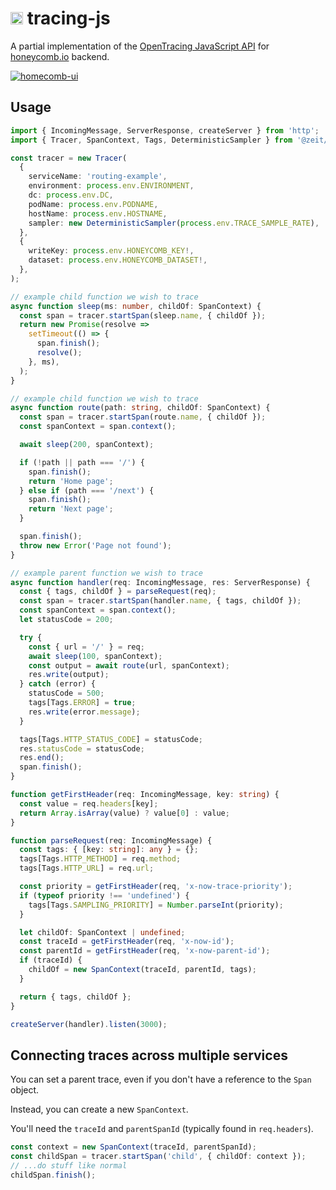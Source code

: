 # <img src="https://cdn.jsdelivr.net/npm/octicons@8.4.2/build/svg/bug.svg" alt="bug" width="20" /> tracing-js 

A partial implementation of the [OpenTracing JavaScript API](https://opentracing-javascript.surge.sh) for [honeycomb.io](https://www.honeycomb.io) backend.

[![homecomb-ui](https://user-images.githubusercontent.com/229881/53371218-a1a09000-391d-11e9-9956-8ee2b5d62a0f.png)](https://ui.honeycomb.io)

## Usage

```ts
import { IncomingMessage, ServerResponse, createServer } from 'http';
import { Tracer, SpanContext, Tags, DeterministicSampler } from '@zeit/tracing-js';

const tracer = new Tracer(
  {
    serviceName: 'routing-example',
    environment: process.env.ENVIRONMENT,
    dc: process.env.DC,
    podName: process.env.PODNAME,
    hostName: process.env.HOSTNAME,
    sampler: new DeterministicSampler(process.env.TRACE_SAMPLE_RATE),
  },
  {
    writeKey: process.env.HONEYCOMB_KEY!,
    dataset: process.env.HONEYCOMB_DATASET!,
  },
);

// example child function we wish to trace
async function sleep(ms: number, childOf: SpanContext) {
  const span = tracer.startSpan(sleep.name, { childOf });
  return new Promise(resolve =>
    setTimeout(() => {
      span.finish();
      resolve();
    }, ms),
  );
}

// example child function we wish to trace
async function route(path: string, childOf: SpanContext) {
  const span = tracer.startSpan(route.name, { childOf });
  const spanContext = span.context();

  await sleep(200, spanContext);

  if (!path || path === '/') {
    span.finish();
    return 'Home page';
  } else if (path === '/next') {
    span.finish();
    return 'Next page';
  }

  span.finish();
  throw new Error('Page not found');
}

// example parent function we wish to trace
async function handler(req: IncomingMessage, res: ServerResponse) {
  const { tags, childOf } = parseRequest(req);
  const span = tracer.startSpan(handler.name, { tags, childOf });
  const spanContext = span.context();
  let statusCode = 200;

  try {
    const { url = '/' } = req;
    await sleep(100, spanContext);
    const output = await route(url, spanContext);
    res.write(output);
  } catch (error) {
    statusCode = 500;
    tags[Tags.ERROR] = true;
    res.write(error.message);
  }

  tags[Tags.HTTP_STATUS_CODE] = statusCode;
  res.statusCode = statusCode;
  res.end();
  span.finish();
}

function getFirstHeader(req: IncomingMessage, key: string) {
  const value = req.headers[key];
  return Array.isArray(value) ? value[0] : value;
}

function parseRequest(req: IncomingMessage) {
  const tags: { [key: string]: any } = {};
  tags[Tags.HTTP_METHOD] = req.method;
  tags[Tags.HTTP_URL] = req.url;

  const priority = getFirstHeader(req, 'x-now-trace-priority');
  if (typeof priority !== 'undefined') {
    tags[Tags.SAMPLING_PRIORITY] = Number.parseInt(priority);
  }

  let childOf: SpanContext | undefined;
  const traceId = getFirstHeader(req, 'x-now-id');
  const parentId = getFirstHeader(req, 'x-now-parent-id');
  if (traceId) {
    childOf = new SpanContext(traceId, parentId, tags);
  }

  return { tags, childOf };
}

createServer(handler).listen(3000);
```

## Connecting traces across multiple services

You can set a parent trace, even if you don't have a reference to the `Span` object.

Instead, you can create a new `SpanContext`.

You'll need the `traceId` and `parentSpanId` (typically found in `req.headers`).

```ts
const context = new SpanContext(traceId, parentSpanId);
const childSpan = tracer.startSpan('child', { childOf: context });
// ...do stuff like normal
childSpan.finish();
```
